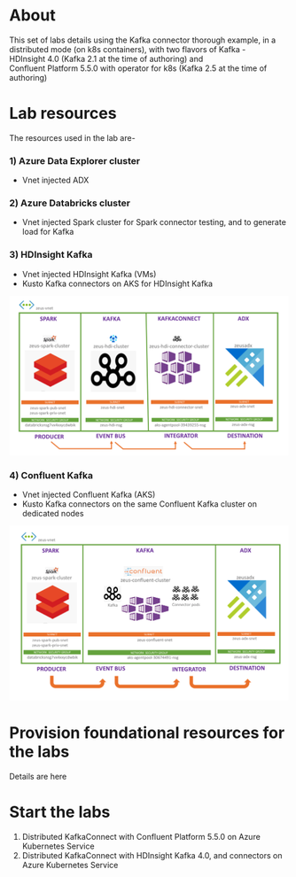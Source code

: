 # About

This set of labs details using the Kafka connector thorough example, in a distributed mode (on k8s containers), with two flavors of Kafka - <br>
HDInsight 4.0 (Kafka 2.1 at the time of authoring) and<br>
Confluent Platform 5.5.0 with operator for k8s (Kafka 2.5 at the time of authoring)

# Lab resources

The resources used in the lab are-
### 1) Azure Data Explorer cluster
- Vnet injected ADX

### 2) Azure Databricks cluster
- Vnet injected Spark cluster for Spark connector testing, and to generate load for Kafka

### 3) HDInsight Kafka
- Vnet injected HDInsight Kafka (VMs)
- Kusto Kafka connectors on AKS for HDInsight Kafka

![HDI](images/HDI-E2E.png)

### 4) Confluent Kafka
- Vnet injected Confluent Kafka (AKS)
- Kusto Kafka connectors on the same Confluent Kafka cluster on dedicated nodes

![HDI](images/CONFLUENT-E2E.png)



# Provision foundational resources for the labs

Details are here

# Start the labs

1.  Distributed KafkaConnect with Confluent Platform 5.5.0 on Azure Kubernetes Service
2.  Distributed KafkaConnect with HDInsight Kafka 4.0, and connectors on Azure Kubernetes Service
